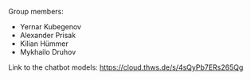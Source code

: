 Group members:
- Yernar Kubegenov
- Alexander Prisak
- Kilian Hümmer
- Mykhailo Druhov

Link to the chatbot models: https://cloud.thws.de/s/4sQyPb7ERs265Qg